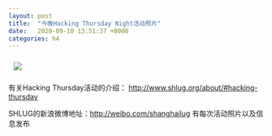 ```yaml
---
layout: post
title:  "今晚Hacking Thursday Night活动照片"
date:   2020-09-10 13:51:37 +0000
categories: h4
---
```


[<img src='/res2020q3/k910.h4/k910_2053_2400+08.1920p.jpg' style='margin:10px'>](/res2020q3/k910.h4/k910_2053_2400+08.JPG)

有关Hacking Thursday活动的介绍：
http://www.shlug.org/about/#hacking-thursday

SHLUG的新浪微博地址：http://weibo.com/shanghailug 有每次活动照片以及信息发布


